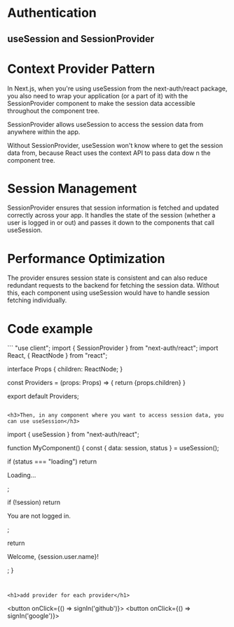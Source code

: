 # Authentication

## useSession and SessionProvider

<h1>Context Provider Pattern</h1>
<p>In Next.js, when you're using useSession from the next-auth/react package, you also need to wrap your application (or a part of it) with the SessionProvider component to make the session data accessible throughout the component tree.</p>
<p>SessionProvider allows useSession to access the session data from anywhere within the app.</p>
<p>Without SessionProvider, useSession won't know where to get the session data from, because React uses the context API to pass data dow n the component tree.</p>

<h1>Session Management</h1>
<p>SessionProvider ensures that session information is fetched and updated correctly across your app. It handles the state of the session (whether a user is logged in or out) and passes it down to the components that call useSession.</p>

<h1>Performance Optimization</h1>
<p>The provider ensures session state is consistent and can also reduce redundant requests to the backend for fetching the session data. Without this, each component using useSession would have to handle session fetching individually.</p>


<h1>Code example</h1>
```
"use client";
import { SessionProvider } from "next-auth/react";
import React, { ReactNode } from "react";

interface Props {
    children: ReactNode;
}

const Providers = (props: Props) => {
    return <SessionProvider>{props.children}</SessionProvider>
}

export default Providers;
```

<h3>Then, in any component where you want to access session data, you can use useSession</h3>
```
import { useSession } from "next-auth/react";

function MyComponent() {
  const { data: session, status } = useSession();

  if (status === "loading") return <p>Loading...</p>;

  if (!session) return <p>You are not logged in.</p>;

  return <p>Welcome, {session.user.name}!</p>;
}
```


<h1>add provider for each provider</h1>
```
 <button onClick={() => signIn('github')}>
  <button onClick={() => signIn('google')}>
```
